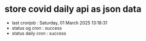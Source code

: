 # store covid daily api as json data

- last cronjob : Saturday, 01 March 2025 13:18:31
- status og cron : success
- status daily cron : success
      
      